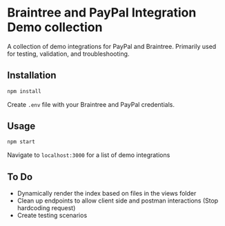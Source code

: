 # Braintree and PayPal Integration Demo collection

A collection of demo integrations for PayPal and Braintree. Primarily used for testing, validation, and troubleshooting.

## Installation

```bash
npm install
```

Create `.env` file with your Braintree and PayPal credentials. 

## Usage

```bash
npm start
```

Navigate to `localhost:3000` for a list of demo integrations

## To Do 

- Dynamically render the index based on files in the views folder
- Clean up endpoints to allow client side and postman interactions (Stop hardcoding request)
- Create testing scenarios